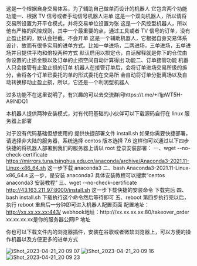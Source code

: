 这是一个根据自身交易体系，为了辅助自己做单而设计的机器人
它包含两个功能
功能一、根据 TV 信号或者手动信号机器人进单
这是一个双向机器人，所以请将交易所设置为开平仓模式，并将交易单位设置为张
这是一个风控型机器人，所以他有严格的风控规则，其中一个最重要的点，通过工具或者 TV 信号的订单，没有止盈止损的，默认会拦截。不会开单
这是一个辅助机器人，它根据自身交易体系设计，故而有很多实用的进单方式。比如一单进场，二两进场，三单进场，五单进场并且提供平均和倍投两种方式
默认启用以损定仓，白话解释就是你下的仓位由你设置的止损金额以及订单的止损空间自动计算得出
功能二、订单接管功能
机器人只会接管有止盈止损的订单
机器人在接管订单后，会将订单进场交易所级的拆分，会将各个订单已委托的单的形式委托在交易所
会自动将订单分批离场以及自动转换移动止盈止损，所以，它还是一个利润型机器人

过多功能不在这里说明了，有兴趣的可以去交流群问https://t.me/+I1jpWT5H-A9lNDQ1

本机器人提供两种安装模式，对有代码基础的小伙伴可以下载源码自行在 linux 服务器上部署

对于没有代码基础但想使用的 提供快捷部署文件 install.sh
如果你需要快捷部署，请选择非大陆的服务器，系统选择 centos 版本选择 7.6 
这样你可以通过以下四步快捷的将机器人部署到我们的服务器上请以 root 登录安装部署：
一、wget  --no-check-certificate https://mirrors.tuna.tsinghua.edu.cn/anaconda/archive/Anaconda3-2021.11-Linux-x86_64.sh 
这一步下载 anaconda3 
二、bash Anaconda3-2021.11-Linux-x86_64.s
这一步，是安装 anaconda3 具体安装教程可以搜索“centos anaconda3 安装教程”
三、wget  --no-check-certificate http://43.163.211.97:8000/install.sh
这一步下载快捷的安装命令 下载完后
四、bash install.sh 下载执行这个命令然后等待即可
五、reboot 第四步执行完以后，执行 reboot 重启后一分钟即可进入机器人配置页面
配置地址：http://xx.xx.xx.xx:443/
webhook地址：http:///xx.xx.xx.xx:80/takeover_order
xx.xx.xx.xx是你的服务器公网IP 地址


你也可以下载文件内的浏览器插件，安装在谷歌或者微软浏览器上，可以方便的操作机器以及方便更多的进单方式


![iShot_2023-04-21_20 09 07](https://user-images.githubusercontent.com/115059056/233632149-634a738c-a74b-44ef-b27a-16b2b9f2e9d6.jpg)
![iShot_2023-04-21_20 09 16](https://user-images.githubusercontent.com/115059056/233632154-a60ea663-a648-4d26-b321-38f4287a3591.jpg)
![iShot_2023-04-21_20 09 23](https://user-images.githubusercontent.com/115059056/233632160-af270958-b0b3-480f-9e30-459381e7614c.jpg)
